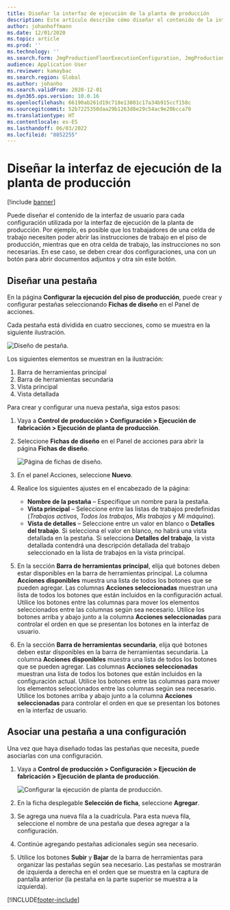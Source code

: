 ```yaml
---
title: Diseñar la interfaz de ejecución de la planta de producción
description: Este artículo describe cómo diseñar el contenido de la interfaz de usuario para cada configuración.
author: johanhoffmann
ms.date: 12/01/2020
ms.topic: article
ms.prod: ''
ms.technology: ''
ms.search.form: JmgProductionFloorExecutionConfiguration, JmgProductionFloorExecutionConfigurationTab
audience: Application User
ms.reviewer: kamaybac
ms.search.region: Global
ms.author: johanho
ms.search.validFrom: 2020-12-01
ms.dyn365.ops.version: 10.0.16
ms.openlocfilehash: 66190ab261d19c718e13801c17a34b915ccf158c
ms.sourcegitcommit: 52b7225350daa29b1263d8e29c54ac9e20bcca70
ms.translationtype: HT
ms.contentlocale: es-ES
ms.lasthandoff: 06/03/2022
ms.locfileid: "8852255"
---
```

# <a name="design-the-production-floor-execution-interface"></a>Diseñar la interfaz de ejecución de la planta de producción

[!include [banner](../includes/banner.md)]

Puede diseñar el contenido de la interfaz de usuario para cada configuración utilizada por la interfaz de ejecución de la planta de producción. Por ejemplo, es posible que los trabajadores de una celda de trabajo necesiten poder abrir las instrucciones de trabajo en el piso de producción, mientras que en otra celda de trabajo, las instrucciones no son necesarias. En ese caso, se deben crear dos configuraciones, una con un botón para abrir documentos adjuntos y otra sin este botón.

## <a name="design-a-tab"></a>Diseñar una pestaña

En la página **Configurar la ejecución del piso de producción**, puede crear y configurar pestañas seleccionando **Fichas de diseño** en el Panel de acciones.

Cada pestaña está dividida en cuatro secciones, como se muestra en la siguiente ilustración.

![Diseño de pestaña.](media/pfe-tab-layout.png "Diseño de pestaña")

Los siguientes elementos se muestran en la ilustración:

1. Barra de herramientas principal
1. Barra de herramientas secundaria
1. Vista principal
1. Vista detallada

Para crear y configurar una nueva pestaña, siga estos pasos:

1. Vaya a **Control de producción \> Configuración \> Ejecución de fabricación \> Ejecución de planta de producción**.

1. Seleccione **Fichas de diseño** en el Panel de acciones para abrir la página **Fichas de diseño**.

    ![Página de fichas de diseño.](media/pfe-design-tabs.png "Página de fichas de diseño")

1. En el panel Acciones, seleccione **Nuevo**.

1. Realice los siguientes ajustes en el encabezado de la página:

    - **Nombre de la pestaña** – Especifique un nombre para la pestaña.
    - **Vista principal** – Seleccione entre las listas de trabajos predefinidas (*Trabajos activos*, *Todos los trabajos*, *Mis trabajos* y *Mi máquina*).
    - **Vista de detalles** – Seleccione entre un valor en blanco o **Detalles del trabajo**. Si selecciona el valor en blanco, no habrá una vista detallada en la pestaña. Si selecciona **Detalles del trabajo**, la vista detallada contendrá una descripción detallada del trabajo seleccionado en la lista de trabajos en la vista principal.

1. En la sección **Barra de herramientas principal**, elija qué botones deben estar disponibles en la barra de herramientas principal. La columna **Acciones disponibles** muestra una lista de todos los botones que se pueden agregar. Las columnas **Acciones seleccionadas** muestran una lista de todos los botones que están incluidos en la configuración actual. Utilice los botones entre las columnas para mover los elementos seleccionados entre las columnas según sea necesario. Utilice los botones arriba y abajo junto a la columna **Acciones seleccionadas** para controlar el orden en que se presentan los botones en la interfaz de usuario.

1. En la sección **Barra de herramientas secundaria**, elija qué botones deben estar disponibles en la barra de herramientas secundaria. La columna **Acciones disponibles** muestra una lista de todos los botones que se pueden agregar. Las columnas **Acciones seleccionadas** muestran una lista de todos los botones que están incluidos en la configuración actual. Utilice los botones entre las columnas para mover los elementos seleccionados entre las columnas según sea necesario. Utilice los botones arriba y abajo junto a la columna **Acciones seleccionadas** para controlar el orden en que se presentan los botones en la interfaz de usuario.

## <a name="associate-a-tab-with-a-configuration"></a>Asociar una pestaña a una configuración

Una vez que haya diseñado todas las pestañas que necesita, puede asociarlas con una configuración.

1. Vaya a **Control de producción \> Configuración \> Ejecución de fabricación \> Ejecución de planta de producción**.

    ![Configurar la ejecución de planta de producción.](media/pfe-config-prod-floor-execution.png "Configurar la ejecución de planta de producción")

1. En la ficha desplegable **Selección de ficha**, seleccione **Agregar**.

1. Se agrega una nueva fila a la cuadrícula. Para esta nueva fila, seleccione el nombre de una pestaña que desea agregar a la configuración.

1. Continúe agregando pestañas adicionales según sea necesario.

1. Utilice los botones **Subir** y **Bajar** de la barra de herramientas para organizar las pestañas según sea necesario. Las pestañas se mostrarán de izquierda a derecha en el orden que se muestra en la captura de pantalla anterior (la pestaña en la parte superior se muestra a la izquierda).


[!INCLUDE[footer-include](../../includes/footer-banner.md)]
